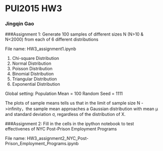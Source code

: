 # PUI2015 HW3
### Jingqin Gao

###Assignment 1:
Generate 100 samples of different sizes N (N>10 & N<2000) from each of 6 different distributions

File name: HW3_assignment1.ipynb

1. Chi-square Distribution
2. Normal Distribution
3. Poisson Distribution
4. Binomial Distribution
5. Triangular Distribution
6. Exponential Distribution

Global setting:
Population Mean = 100
Random Seed = 1111

The plots of sample means tells us that in the limit of sample size N ->infinity，the sample mean approaches a Gaussian distribution with mean μ and standard deviation σ, regardless of the distribution of X.

###Assignment 2:
Fill in the cells in the ipython notebook to test effectivenes of NYC Post-Prison Employment Programs

File name: HW3_assignment2_NYC_Post-Prison_Employment_Programs.ipynb
